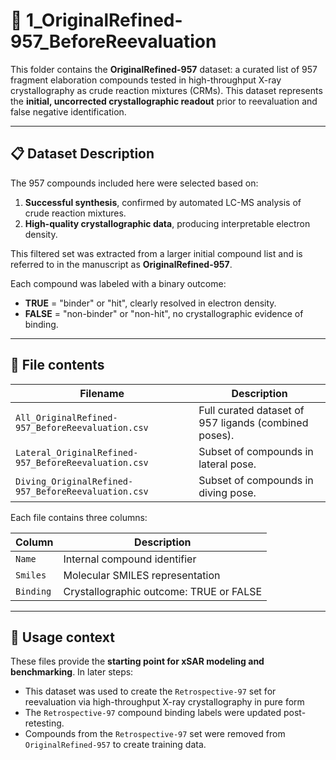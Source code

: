 # 📁 1_OriginalRefined-957_BeforeReevaluation

This folder contains the **OriginalRefined-957** dataset: a curated list of 957 fragment elaboration compounds tested in high-throughput X-ray crystallography as crude reaction mixtures (CRMs). This dataset represents the **initial, uncorrected crystallographic readout** prior to reevaluation and false negative identification.

---

## 📋 Dataset Description

The 957 compounds included here were selected based on:
1. **Successful synthesis**, confirmed by automated LC-MS analysis of crude reaction mixtures.
2. **High-quality crystallographic data**, producing interpretable electron density.

This filtered set was extracted from a larger initial compound list and is referred to in the manuscript as **OriginalRefined-957**.

Each compound was labeled with a binary outcome:
- **TRUE** = "binder" or "hit", clearly resolved in electron density.
- **FALSE** = "non-binder" or "non-hit", no crystallographic evidence of binding.

---

## 📄 File contents

| Filename                                             | Description 
|------------------------------------------------------|-------------
| `All_OriginalRefined-957_BeforeReevaluation.csv`     | Full curated dataset of 957 ligands (combined poses).
| `Lateral_OriginalRefined-957_BeforeReevaluation.csv` | Subset of compounds in lateral pose.
| `Diving_OriginalRefined-957_BeforeReevaluation.csv`  | Subset of compounds in diving pose.

Each file contains three columns:

| Column   | Description                                
|----------|--------------------------------------------
| `Name`   | Internal compound identifier               
| `Smiles` | Molecular SMILES representation            
| `Binding`| Crystallographic outcome: TRUE or FALSE    

---

## 🔁 Usage context

These files provide the **starting point for xSAR modeling and benchmarking**. In later steps:
- This dataset was used to create the `Retrospective-97` set for reevaluation via high-throughput X-ray crystallography in pure form
- The `Retrospective-97` compound binding labels were updated post-retesting.
- Compounds from the `Retrospective-97` set were removed from `OriginalRefined-957` to create training data.